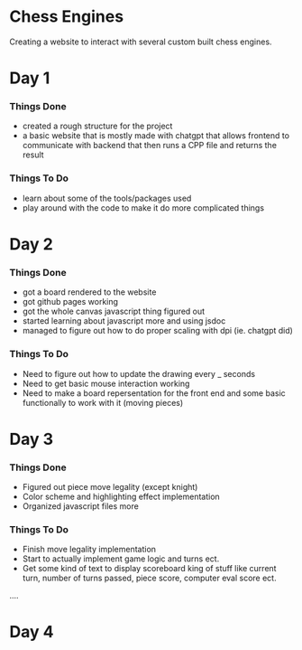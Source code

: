 # Chess Engines

Creating a website to interact with several custom built chess engines.


# Day 1

### Things Done

- created a rough structure for the project 
- a basic website that is mostly made with chatgpt that allows frontend to communicate with backend that then runs a CPP file and returns the result

### Things To Do

- learn about some of the tools/packages used
- play around with the code to make it do more complicated things 


# Day 2

### Things Done

- got a board rendered to the website
- got github pages working
- got the whole canvas javascript thing figured out
- started learning about javascript more and using jsdoc
- managed to figure out how to do proper scaling with dpi (ie. chatgpt did)


### Things To Do

- Need to figure out how to update the drawing every _ seconds
- Need to get basic mouse interaction working 
- Need to make a board repersentation for the front end and some basic functionally to work with it (moving pieces)


# Day 3

### Things Done

- Figured out piece move legality (except knight)
- Color scheme and highlighting effect implementation
- Organized javascript files more

### Things To Do

- Finish move legality implementation
- Start to actually implement game logic and turns ect.
- Get some kind of text to display scoreboard king of stuff like current turn,
 number of turns passed, piece score, computer eval score ect.


 ....


 # Day 4

 